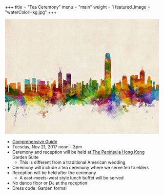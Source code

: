 +++
title = "Tea Ceremony"
menu = "main"
weight = 1
featured_image = "waterColorHkg.jpg"
+++

![main](waterColorHkg.jpg)

* [Comprehensive Guide](https://www.teasenz.com/chinese-tea/chinese-wedding-tea-ceremony.html)
* Tuesday, Nov 21, 2017 noon - 3pm
* Ceremony and reception will be held at [The Peninsula Hong Kong](http://hongkong.peninsula.com/en/default) Garden Suite
  * This is different from a traditional American wedding
* Ceremony will include a tea ceremony where we serve tea to elders 
* Reception will be held after the ceremony 
  * A east-meets-west style lunch buffet will be served 
* No dance floor or DJ at the reception
* Dress code:  Garden formal



